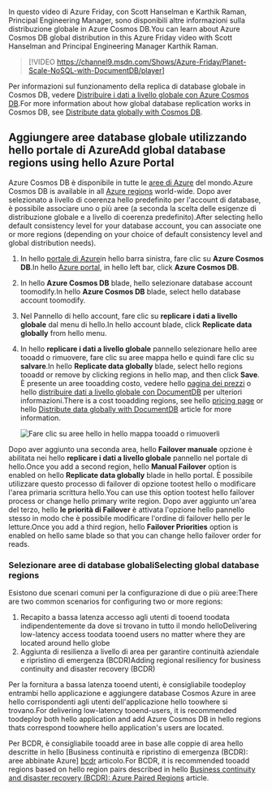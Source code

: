 
<span data-ttu-id="d57ff-101">In questo video di Azure Friday, con Scott Hanselman e Karthik Raman, Principal Engineering Manager, sono disponibili altre informazioni sulla distribuzione globale in Azure Cosmos DB.</span><span class="sxs-lookup"><span data-stu-id="d57ff-101">You can learn about Azure Cosmos DB global distribution in this Azure Friday video with Scott Hanselman and Principal Engineering Manager Karthik Raman.</span></span>

>[!VIDEO https://channel9.msdn.com/Shows/Azure-Friday/Planet-Scale-NoSQL-with-DocumentDB/player]  

<span data-ttu-id="d57ff-102">Per informazioni sul funzionamento della replica di database globale in Cosmos DB, vedere [Distribuire i dati a livello globale con Azure Cosmos DB](../articles/documentdb/documentdb-distribute-data-globally.md).</span><span class="sxs-lookup"><span data-stu-id="d57ff-102">For more information about how global database replication works in Cosmos DB, see [Distribute data globally with Cosmos DB](../articles/documentdb/documentdb-distribute-data-globally.md).</span></span>

## <span data-ttu-id="d57ff-103"><a id="addregion"></a>Aggiungere aree database globale utilizzando hello portale di Azure</span><span class="sxs-lookup"><span data-stu-id="d57ff-103"><a id="addregion"></a>Add global database regions using hello Azure Portal</span></span>
<span data-ttu-id="d57ff-104">Azure Cosmos DB è disponibile in tutte le [aree di Azure][azureregions] del mondo.</span><span class="sxs-lookup"><span data-stu-id="d57ff-104">Azure Cosmos DB is available in all [Azure regions][azureregions] world-wide.</span></span> <span data-ttu-id="d57ff-105">Dopo aver selezionato a livello di coerenza hello predefinito per l'account di database, è possibile associare uno o più aree (a seconda la scelta delle esigenze di distribuzione globale e a livello di coerenza predefinito).</span><span class="sxs-lookup"><span data-stu-id="d57ff-105">After selecting hello default consistency level for your database account, you can associate one or more regions (depending on your choice of default consistency level and global distribution needs).</span></span>

1. <span data-ttu-id="d57ff-106">In hello [portale di Azure](https://portal.azure.com/)in hello barra sinistra, fare clic su **Azure Cosmos DB**.</span><span class="sxs-lookup"><span data-stu-id="d57ff-106">In hello [Azure portal](https://portal.azure.com/), in hello left bar, click **Azure Cosmos DB**.</span></span>
2. <span data-ttu-id="d57ff-107">In hello **Azure Cosmos DB** blade, hello selezionare database account toomodify.</span><span class="sxs-lookup"><span data-stu-id="d57ff-107">In hello **Azure Cosmos DB** blade, select hello database account toomodify.</span></span>
3. <span data-ttu-id="d57ff-108">Nel Pannello di hello account, fare clic su **replicare i dati a livello globale** dal menu di hello.</span><span class="sxs-lookup"><span data-stu-id="d57ff-108">In hello account blade, click **Replicate data globally** from hello menu.</span></span>
4. <span data-ttu-id="d57ff-109">In hello **replicare i dati a livello globale** pannello selezionare hello aree tooadd o rimuovere, fare clic su aree mappa hello e quindi fare clic su **salvare**.</span><span class="sxs-lookup"><span data-stu-id="d57ff-109">In hello **Replicate data globally** blade, select hello regions tooadd or remove by clicking regions in hello map, and then click **Save**.</span></span> <span data-ttu-id="d57ff-110">È presente un aree tooadding costo, vedere hello [pagina dei prezzi](https://azure.microsoft.com/pricing/details/documentdb/) o hello [distribuire dati a livello globale con DocumentDB](../articles/documentdb/documentdb-distribute-data-globally.md) per ulteriori informazioni.</span><span class="sxs-lookup"><span data-stu-id="d57ff-110">There is a cost tooadding regions, see hello [pricing page](https://azure.microsoft.com/pricing/details/documentdb/) or hello [Distribute data globally with DocumentDB](../articles/documentdb/documentdb-distribute-data-globally.md) article for more information.</span></span>
   
    ![Fare clic su aree hello in hello mappa tooadd o rimuoverli][1]
    
<span data-ttu-id="d57ff-112">Dopo aver aggiunto una seconda area, hello **Failover manuale** opzione è abilitata nei hello **replicare i dati a livello globale** pannello nel portale di hello.</span><span class="sxs-lookup"><span data-stu-id="d57ff-112">Once you add a second region, hello **Manual Failover** option is enabled on hello **Replicate data globally** blade in hello portal.</span></span> <span data-ttu-id="d57ff-113">È possibile utilizzare questo processo di failover di opzione tootest hello o modificare l'area primaria scrittura hello.</span><span class="sxs-lookup"><span data-stu-id="d57ff-113">You can use this option tootest hello failover process or change hello primary write region.</span></span> <span data-ttu-id="d57ff-114">Dopo aver aggiunto un'area del terzo, hello **le priorità di Failover** è attivata l'opzione hello pannello stesso in modo che è possibile modificare l'ordine di failover hello per le letture.</span><span class="sxs-lookup"><span data-stu-id="d57ff-114">Once you add a third region, hello **Failover Priorities** option is enabled on hello same blade so that you can change hello failover order for reads.</span></span>  

### <a name="selecting-global-database-regions"></a><span data-ttu-id="d57ff-115">Selezionare aree di database globali</span><span class="sxs-lookup"><span data-stu-id="d57ff-115">Selecting global database regions</span></span>
<span data-ttu-id="d57ff-116">Esistono due scenari comuni per la configurazione di due o più aree:</span><span class="sxs-lookup"><span data-stu-id="d57ff-116">There are two common scenarios for configuring two or more regions:</span></span>

1. <span data-ttu-id="d57ff-117">Recapito a bassa latenza accesso agli utenti di tooend toodata indipendentemente da dove si trovano in tutto il mondo hello</span><span class="sxs-lookup"><span data-stu-id="d57ff-117">Delivering low-latency access toodata tooend users no matter where they are located around hello globe</span></span>
2. <span data-ttu-id="d57ff-118">Aggiunta di resilienza a livello di area per garantire continuità aziendale e ripristino di emergenza (BCDR)</span><span class="sxs-lookup"><span data-stu-id="d57ff-118">Adding regional resiliency for business continuity and disaster recovery (BCDR)</span></span>

<span data-ttu-id="d57ff-119">Per la fornitura a bassa latenza tooend utenti, è consigliabile toodeploy entrambi hello applicazione e aggiungere database Cosmos Azure in aree hello corrispondenti agli utenti dell'applicazione hello toowhere si trovano.</span><span class="sxs-lookup"><span data-stu-id="d57ff-119">For delivering low-latency tooend-users, it is recommended toodeploy both hello application and add Azure Cosmos DB in hello regions thats correspond toowhere hello application's users are located.</span></span>

<span data-ttu-id="d57ff-120">Per BCDR, è consigliabile tooadd aree in base alle coppie di area hello descritte in hello [Business continuità e ripristino di emergenza (BCDR): aree abbinate Azure] [ bcdr] articolo.</span><span class="sxs-lookup"><span data-stu-id="d57ff-120">For BCDR, it is recommended tooadd regions based on hello region pairs described in hello [Business continuity and disaster recovery (BCDR): Azure Paired Regions][bcdr] article.</span></span>

<!--

## <a id="selectwriteregion"></a>Select hello write region

While all regions associated with your Cosmos DB database account can serve reads (both, single item as well as multi-item paginated reads) and queries, only one region can actively receive hello write (insert, upsert, replace, delete) requests. tooset hello active write region, do hello following  


1. In hello **Azure Cosmos DB** blade, select hello database account toomodify.
2. In hello account blade, click **Replicate data globally** from hello menu.
3. In hello **Replicate data globally** blade, click **Manual Failover** from hello top bar.
    ![Change hello write region under Azure Cosmos DB Account > Replicate data globally > Manual Failover][2]
4. Select a read region toobecome hello new write region, click hello checkbox tooconfirm triggering a failover, and click OK
    ![Change hello write region by selecting a new region in list under Azure Cosmos DB Account > Replicate data globally > Manual Failover][3]

--->

<!--Image references-->
[1]: ./media/cosmos-db-tutorial-global-distribution-portal/azure-cosmos-db-add-region.png
[2]: ./media/cosmos-db-tutorial-global-distribution-portal/azure-cosmos-db-manual-failover-1.png
[3]: ./media/cosmos-db-tutorial-global-distribution-portal/azure-cosmos-db-manual-failover-2.png

<!--Reference style links - using these makes hello source content way more readable than using inline links-->
[bcdr]: https://azure.microsoft.com/documentation/articles/best-practices-availability-paired-regions/
[consistency]: ../articles/cosmos-db/consistency-levels.md
[azureregions]: https://azure.microsoft.com/regions/#services
[offers]: https://azure.microsoft.com/pricing/details/cosmos-db/
